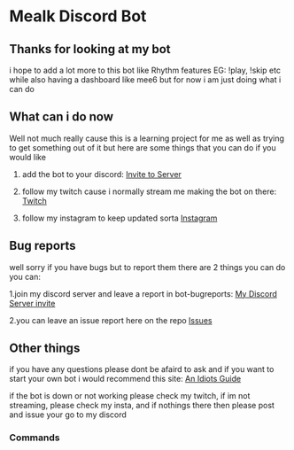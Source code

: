 # Mealk Discord Bot

## Thanks for looking at my bot
i hope to add a lot more to this bot like Rhythm features EG: !play, !skip etc while also having a dashboard like mee6 but for now i am just doing what i can do

## What can i do now 
Well not much really cause this is a learning project for me as well as trying to get something out of it but here are some things that you can do if you would like
1. add the bot to your discord:
  [Invite to Server](https://discord.com/oauth2/authorize?client_id=700150917181210745&permissions=8&scope=bot)
  
2. follow my twitch cause i normally stream me making the bot on there:
  [Twitch](https://www.twitch.tv/cringekidy)
  
3. follow my instagram to keep updated sorta 
  [Instagram](https://www.instagram.com/cringekidey)
	
## Bug reports
well sorry if you have bugs but to report them there are 2 things you can do you can:

1.join my discord server and leave a report in bot-bugreports:
	[My Discord Server invite](https://discord.gg/kZh7Zff)
	
2.you can leave an issue report here on the repo
	[Issues](https://github.com/XxcringekidxX/DiscordBot/issues)
	
## Other things
if you have any questions please dont be afaird to ask and if you want to start your own bot i would recommend this site:
	[An Idiots Guide](https://anidiots.guide/v/v12/)

if the bot is down or not working please check my twitch, if im not streaming, please check my insta, and if nothings there then please post and issue your go to my discord

### Commands
